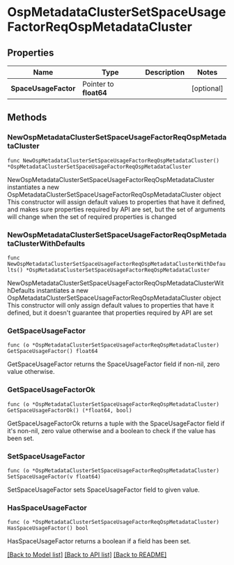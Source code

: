 # OspMetadataClusterSetSpaceUsageFactorReqOspMetadataCluster

## Properties

Name | Type | Description | Notes
------------ | ------------- | ------------- | -------------
**SpaceUsageFactor** | Pointer to **float64** |  | [optional] 

## Methods

### NewOspMetadataClusterSetSpaceUsageFactorReqOspMetadataCluster

`func NewOspMetadataClusterSetSpaceUsageFactorReqOspMetadataCluster() *OspMetadataClusterSetSpaceUsageFactorReqOspMetadataCluster`

NewOspMetadataClusterSetSpaceUsageFactorReqOspMetadataCluster instantiates a new OspMetadataClusterSetSpaceUsageFactorReqOspMetadataCluster object
This constructor will assign default values to properties that have it defined,
and makes sure properties required by API are set, but the set of arguments
will change when the set of required properties is changed

### NewOspMetadataClusterSetSpaceUsageFactorReqOspMetadataClusterWithDefaults

`func NewOspMetadataClusterSetSpaceUsageFactorReqOspMetadataClusterWithDefaults() *OspMetadataClusterSetSpaceUsageFactorReqOspMetadataCluster`

NewOspMetadataClusterSetSpaceUsageFactorReqOspMetadataClusterWithDefaults instantiates a new OspMetadataClusterSetSpaceUsageFactorReqOspMetadataCluster object
This constructor will only assign default values to properties that have it defined,
but it doesn't guarantee that properties required by API are set

### GetSpaceUsageFactor

`func (o *OspMetadataClusterSetSpaceUsageFactorReqOspMetadataCluster) GetSpaceUsageFactor() float64`

GetSpaceUsageFactor returns the SpaceUsageFactor field if non-nil, zero value otherwise.

### GetSpaceUsageFactorOk

`func (o *OspMetadataClusterSetSpaceUsageFactorReqOspMetadataCluster) GetSpaceUsageFactorOk() (*float64, bool)`

GetSpaceUsageFactorOk returns a tuple with the SpaceUsageFactor field if it's non-nil, zero value otherwise
and a boolean to check if the value has been set.

### SetSpaceUsageFactor

`func (o *OspMetadataClusterSetSpaceUsageFactorReqOspMetadataCluster) SetSpaceUsageFactor(v float64)`

SetSpaceUsageFactor sets SpaceUsageFactor field to given value.

### HasSpaceUsageFactor

`func (o *OspMetadataClusterSetSpaceUsageFactorReqOspMetadataCluster) HasSpaceUsageFactor() bool`

HasSpaceUsageFactor returns a boolean if a field has been set.


[[Back to Model list]](../README.md#documentation-for-models) [[Back to API list]](../README.md#documentation-for-api-endpoints) [[Back to README]](../README.md)


